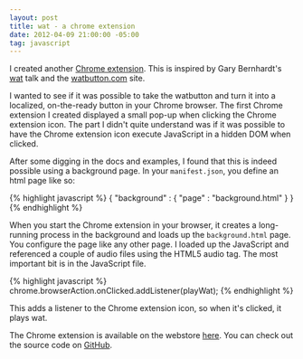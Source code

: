 ```yaml
---
layout: post
title: wat - a chrome extension
date: 2012-04-09 21:00:00 -05:00
tag: javascript
---
```


I created another [Chrome extension](https://chrome.google.com/webstore/detail/ilplnmjooojahcdghggbaaeddjmopccl).  This is inspired by Gary Bernhardt's [wat](https://www.destroyallsoftware.com/talks/wat) talk and the [watbutton.com](http://watbutton.com/) site.

I wanted to see if it was possible to take the watbutton and turn it into a localized, on-the-ready button in your Chrome browser.  The first Chrome extension I created displayed a small pop-up when clicking the Chrome extension icon.  The part I didn't quite understand was if it was possible to have the Chrome extension icon execute JavaScript in a hidden DOM when clicked.

After some digging in the docs and examples, I found that this is indeed possible using a background page.  In your `manifest.json`, you define an html page like so:

{% highlight javascript %}
{
  "background" : {
    "page" : "background.html"
  }
}
{% endhighlight %}

When you start the Chrome extension in your browser, it creates a long-running process in the background and loads up the `background.html` page.  You configure the page like any other page.  I loaded up the JavaScript and referenced a couple of audio files using the HTML5 audio tag.  The most important bit is in the JavaScript file.

{% highlight javascript %}
chrome.browserAction.onClicked.addListener(playWat);
{% endhighlight %}

This adds a listener to the Chrome extension icon, so when it's clicked, it plays wat.

The Chrome extension is available on the webstore [here](https://chrome.google.com/webstore/detail/ilplnmjooojahcdghggbaaeddjmopccl).  You can check out the source code on [GitHub](https://github.com/sl4m/wat).
